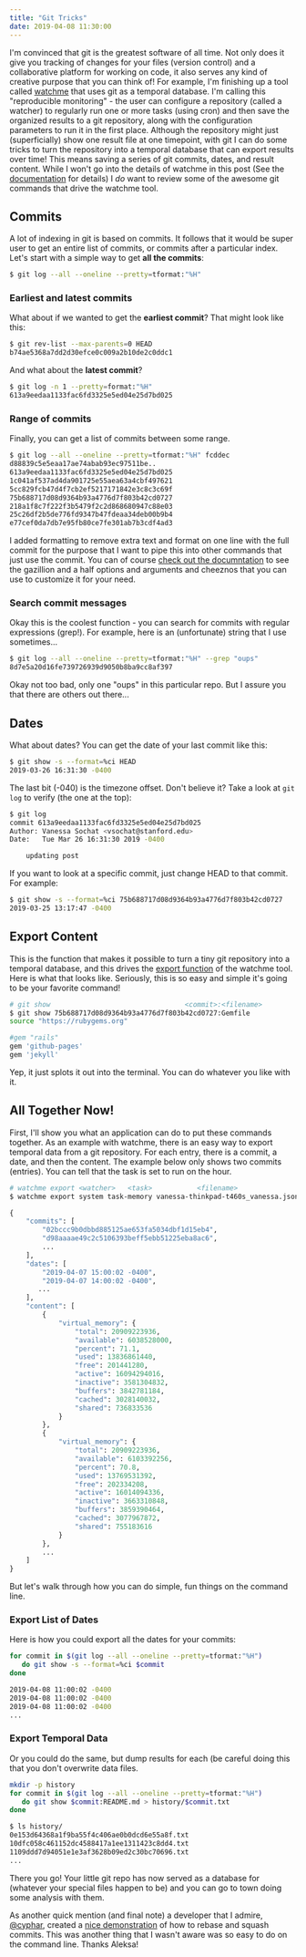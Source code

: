 ```yaml
---
title: "Git Tricks"
date: 2019-04-08 11:30:00
---
```


I'm convinced that git is the greatest software of all time. Not only does it give
you tracking of changes for your files (version control) and a collaborative platform
for working on code, it also serves any kind of creative purpose that you can think of!
For example, I'm finishing up a tool called [watchme](https://www.github.com/vsoch/watchme) 
that uses git as a temporal database. I'm calling this "reproducible monitoring" - the 
user can configure a repository (called a watcher) to regularly run one or more tasks 
(using cron) and then save the organized results to a git repository, along with the configuration
parameters to run it in the first place. Although the repository might just (superficially) show
one result file at one timepoint, with git I can do some tricks to turn the repository
into a temporal database that can export results over time! This means saving a series
of git commits, dates, and result content. While I won't go into the details of watchme in this post 
(See the [documentation](https://vsoch.github.io/watchme) for details) I *do* want to 
review some of the awesome git commands that drive the watchme tool.

## Commits

A lot of indexing in git is based on commits. It follows that it would be super user to get an entire
list of commits, or commits after a particular index. Let's start with a simple way to get <strong>all the commits</strong>:

```bash
$ git log --all --oneline --pretty=tformat:"%H"
```

### Earliest and latest commits

What about if we wanted to get the <strong>earliest commit</strong>? That might look like this:

```bash
$ git rev-list --max-parents=0 HEAD
b74ae5368a7dd2d30efce0c009a2b10de2c0ddc1
```

And what about the <strong>latest commit</strong>?

```bash
$ git log -n 1 --pretty=format:"%H"
613a9eedaa1133fac6fd3325e5ed04e25d7bd025
```

### Range of commits

Finally, you can get a list of commits between some range.

```bash
$ git log --all --oneline --pretty=tformat:"%H" fcddec
d88839c5e5eaa17ae74abab93ec97511be..
613a9eedaa1133fac6fd3325e5ed04e25d7bd025
1c041af537ad4da901725e55aea63a4cbf497621
5cc829fcb47d4f7cb2ef5217171842e3c8c3c69f
75b688717d08d9364b93a4776d7f803b42cd0727
218a1f8c7f222f3b5479f2c2d868680947c88e03
25c26df2b5de776fd9347b47fdeaa34deb00b9b4
e77cef0da7db7e95fb80ce7fe301ab7b3cdf4ad3
```

I added formatting to remove extra text and format on one line with the full commit for the purpose that I
want to pipe this into other commands that just use the commit. You can of course [check out the documntation](https://git-scm.com/docs)
to see the gazillion and a half options and arguments and cheeznos that you can use to customize it for your need.

### Search commit messages

Okay this is the coolest function - you can search for commits with regular expressions (grep!). For example,
here is an (unfortunate) string that I use sometimes...

```bash
$ git log --all --oneline --pretty=tformat:"%H" --grep "oups"
8d7e5a20d16fe739726939d9050b8ba9cc8af397
```

Okay not too bad, only one "oups" in this particular repo. But I assure you that there
are others out there...


## Dates

What about dates? You can get the date of your last commit like this:

```bash
$ git show -s --format=%ci HEAD
2019-03-26 16:31:30 -0400
```

The last bit (-040) is the timezone offset. Don't believe it? Take a look at `git log` to verify (the one at the top):

```bash
$ git log
commit 613a9eedaa1133fac6fd3325e5ed04e25d7bd025
Author: Vanessa Sochat <vsochat@stanford.edu>
Date:   Tue Mar 26 16:31:30 2019 -0400

    updating post
```

If you want to look at a specific commit, just change HEAD to that commit. For example:

```bash
$ git show -s --format=%ci 75b688717d08d9364b93a4776d7f803b42cd0727
2019-03-25 13:17:47 -0400
```


## Export Content

This is the function that makes it possible to turn a tiny git repository into a temporal database,
and this drives the [export function](https://vsoch.github.io/watchme/getting-started/index.html#how-do-i-export-data) of the watchme tool.
Here is what that looks like. Seriously, this is so easy and simple it's going to be your favorite command!

```bash
# git show                                 <commit>:<filename>
$ git show 75b688717d08d9364b93a4776d7f803b42cd0727:Gemfile
source "https://rubygems.org"

#gem "rails"
gem 'github-pages'
gem 'jekyll'
```

Yep, it just splots it out into the terminal. You can do whatever you like with it.

## All Together Now!

First, I'll show you what an application can do to put these commands together. As an example with 
watchme, there is an easy way to export temporal data from a git repository. For each entry, there is a commit,
 a date, and then the content. The example below only shows two commits (entries). You can
tell that the task is set to run on the hour.

```bash
# watchme export <watcher>   <task>           <filename>
$ watchme export system task-memory vanessa-thinkpad-t460s_vanessa.json --json
```
```python
{
    "commits": [
        "02bccc9b0dbbd885125ae653fa5034dbf1d15eb4",
        "d98aaaae49c2c5106393beff5ebb51225eba8ac6",
        ...
    ],
    "dates": [
        "2019-04-07 15:00:02 -0400",
        "2019-04-07 14:00:02 -0400",
       ...
    ],
    "content": [
        {
            "virtual_memory": {
                "total": 20909223936,
                "available": 6038528000,
                "percent": 71.1,
                "used": 13836861440,
                "free": 201441280,
                "active": 16094294016,
                "inactive": 3581304832,
                "buffers": 3842781184,
                "cached": 3028140032,
                "shared": 736833536
            }
        },
        {
            "virtual_memory": {
                "total": 20909223936,
                "available": 6103392256,
                "percent": 70.8,
                "used": 13769531392,
                "free": 202334208,
                "active": 16014094336,
                "inactive": 3663310848,
                "buffers": 3859390464,
                "cached": 3077967872,
                "shared": 755183616
            }
        },
        ...
    ]
}
```

But let's walk through how you can do simple, fun things on the command line.

### Export List of Dates

Here is how you could export all the dates for your commits:

```bash
for commit in $(git log --all --oneline --pretty=tformat:"%H")
   do git show -s --format=%ci $commit
done

2019-04-08 11:00:02 -0400
2019-04-08 11:00:02 -0400
2019-04-08 11:00:02 -0400
...
```

### Export Temporal Data

Or you could do the same, but dump results for each (be careful doing this that
you don't overwrite data files.


```bash
mkdir -p history
for commit in $(git log --all --oneline --pretty=tformat:"%H")
   do git show $commit:README.md > history/$commit.txt
done
```
```bash
$ ls history/
0e153d64368a1f9ba55f4c406ae0b0dcd6e55a8f.txt
10dfc058c461152dc4588417a1ee1311423c8dd4.txt
1109ddd7d94051e1e3af3628b09ed2c30bc70696.txt
...
```

There you go! Your little git repo has now served as a database for (whatever your
special files happen to be) and you can go to town doing some analysis with them.


As another quick mention (and final note) a developer that I admire, [@cyphar](https://github.com/cyphar),
created a [nice demonstration](https://asciinema.org/a/Cfl6HLqYxpcUfRbBli6SbF5Gg) of how to 
rebase and squash commits. This was another thing that I wasn't aware was so easy 
to do on the command line. Thanks Aleksa!
